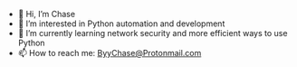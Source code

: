- 👋 Hi, I’m Chase
- 👀 I’m interested in Python automation and development
- 🌱 I’m currently learning network security and more efficient ways to use Python
- 📫 How to reach me: ByyChase@Protonmail.com


